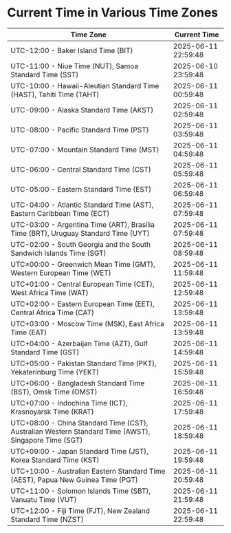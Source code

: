 # Current Time in Various Time Zones

| Time Zone | Current Time |
|-----------|--------------|
| UTC-12:00 - Baker Island Time (BIT) | 2025-06-11 22:59:48 |
| UTC-11:00 - Niue Time (NUT), Samoa Standard Time (SST) | 2025-06-10 23:59:48 |
| UTC-10:00 - Hawaii-Aleutian Standard Time (HAST), Tahiti Time (TAHT) | 2025-06-11 00:59:48 |
| UTC-09:00 - Alaska Standard Time (AKST) | 2025-06-11 02:59:48 |
| UTC-08:00 - Pacific Standard Time (PST) | 2025-06-11 03:59:48 |
| UTC-07:00 - Mountain Standard Time (MST) | 2025-06-11 04:59:48 |
| UTC-06:00 - Central Standard Time (CST) | 2025-06-11 05:59:48 |
| UTC-05:00 - Eastern Standard Time (EST) | 2025-06-11 06:59:48 |
| UTC-04:00 - Atlantic Standard Time (AST), Eastern Caribbean Time (ECT) | 2025-06-11 07:59:48 |
| UTC-03:00 - Argentina Time (ART), Brasília Time (BRT), Uruguay Standard Time (UYT) | 2025-06-11 07:59:48 |
| UTC-02:00 - South Georgia and the South Sandwich Islands Time (SGT) | 2025-06-11 08:59:48 |
| UTC±00:00 - Greenwich Mean Time (GMT), Western European Time (WET) | 2025-06-11 11:59:48 |
| UTC+01:00 - Central European Time (CET), West Africa Time (WAT) | 2025-06-11 12:59:48 |
| UTC+02:00 - Eastern European Time (EET), Central Africa Time (CAT) | 2025-06-11 13:59:48 |
| UTC+03:00 - Moscow Time (MSK), East Africa Time (EAT) | 2025-06-11 13:59:48 |
| UTC+04:00 - Azerbaijan Time (AZT), Gulf Standard Time (GST) | 2025-06-11 14:59:48 |
| UTC+05:00 - Pakistan Standard Time (PKT), Yekaterinburg Time (YEKT) | 2025-06-11 15:59:48 |
| UTC+06:00 - Bangladesh Standard Time (BST), Omsk Time (OMST) | 2025-06-11 16:59:48 |
| UTC+07:00 - Indochina Time (ICT), Krasnoyarsk Time (KRAT) | 2025-06-11 17:59:48 |
| UTC+08:00 - China Standard Time (CST), Australian Western Standard Time (AWST), Singapore Time (SGT) | 2025-06-11 18:59:48 |
| UTC+09:00 - Japan Standard Time (JST), Korea Standard Time (KST) | 2025-06-11 19:59:48 |
| UTC+10:00 - Australian Eastern Standard Time (AEST), Papua New Guinea Time (PGT) | 2025-06-11 20:59:48 |
| UTC+11:00 - Solomon Islands Time (SBT), Vanuatu Time (VUT) | 2025-06-11 21:59:48 |
| UTC+12:00 - Fiji Time (FJT), New Zealand Standard Time (NZST) | 2025-06-11 22:59:48 |

